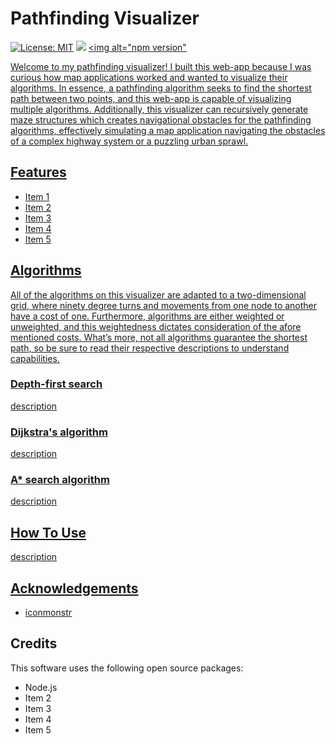 # Pathfinding Visualizer

[![License: MIT](https://img.shields.io/badge/License-MIT-yellow.svg)](https://opensource.org/licenses/MIT)
<img src="https://img.shields.io/badge/React%20Js-v16.13.1-61dafb" />
<a href="https://yarn.pm/thelounge"><img
		alt="npm version"

Welcome to my pathfinding visualizer! I built this web-app because I was curious how map applications worked and wanted to visualize their algorithms. In essence, a pathfinding algorithm seeks to find the shortest path between two points, and this web-app is capable of visualizing multiple algorithms. Additionally, this visualizer can recursively generate maze structures which creates navigational obstacles for the pathfinding algorithms, effectively simulating a map application navigating the obstacles of a complex highway system or a puzzling urban sprawl.

## Features

* Item 1
* Item 2
* Item 3
* Item 4
* Item 5

## Algorithms

All of the algorithms on this visualizer are adapted to a two-dimensional grid, where ninety degree turns and movements from one node to another have a cost of one. Furthermore, algorithms are either weighted or unweighted, and this weightedness dictates consideration of the afore mentioned costs. What’s more, not all algorithms guarantee the shortest path, so be sure to read their respective descriptions to understand capabilities.

### Depth-first search

description

### Dijkstra's algorithm

description

### A* search algorithm

description

## How To Use

description

## Acknowledgements

* [iconmonstr](https://iconmonstr.com)

## Credits

This software uses the following open source packages:

* Node.js
* Item 2
* Item 3
* Item 4
* Item 5
